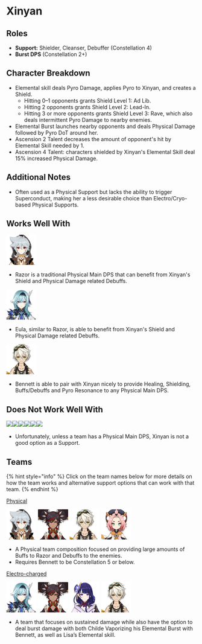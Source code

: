# Xinyan

## Roles

* **Support:** Shielder, Cleanser, Debuffer \(Constellation 4\)
* **Burst DPS** \(Constellation 2+\)

## Character Breakdown

* Elemental skill deals Pyro Damage, applies Pyro to Xinyan, and creates a Shield. 
  * Hitting 0–1 opponents grants Shield Level 1: Ad Lib.
  * Hitting 2 opponents grants Shield Level 2: Lead-In.
  * Hitting 3 or more opponents grants Shield Level 3: Rave, which also deals intermittent Pyro Damage to nearby enemies.
* Elemental Burst launches nearby opponents and deals Physical Damage followed by Pyro DoT around her. 
* Ascension 2 Talent decreases the amount of opponent's hit by Elemental Skill needed by 1.
* Ascension 4 Talent: characters shielded by Xinyan's Elemental Skill deal 15% increased Physical Damage.

## Additional Notes

* Often used as a Physical Support but lacks the ability to trigger Superconduct, making her a less desirable choice than Electro/Cryo-based Physical Supports.

## Works Well With

![](../../.gitbook/assets/ui_avataricon_razor.png) 

* Razor is a traditional Physical Main DPS that can benefit from Xinyan's Shield and Physical Damage related Debuffs. 

![](../../.gitbook/assets/ui_avataricon_eula.png) 

* Eula, similar to Razor, is able to benefit from Xinyan's Shield and Physical Damage related Debuffs.

 ![](../../.gitbook/assets/ui_avataricon_bennett.png)

* Bennett is able to pair with Xinyan nicely to provide Healing, Shielding, Buffs/Debuffs and Pyro Resonance to any Physical Main DPS. 

## Does Not Work Well With

![](https://lh3.googleusercontent.com/vwzPL8yGc83AZqQ8T1QaLbBvP-HPYz1FmilKn_w5ZPl3p1wpR1FBLoGiuTA8-Rdtx_ziJVOv_0MO6TWXEwi6ulu1ZIo-4veqdrerHCriFqNMjD01SJ9gEJ874a3pHg-qUALBGYpx)![](https://lh4.googleusercontent.com/sPakhjVZmg5UeD0V-lvj-EAwFosglPy6yP-pJ0lDoBGn_RtOMJX56jeaNVDE1caufeOxyuN758ThERLQ9iO4bUfp2gmVoIRzObeSvoqH9uj9kBjXhxb3EHxSGsgAJlfDL6XHgv8-)![](https://lh5.googleusercontent.com/lqDD-ea3EXQPqh6ZJ2Y7HRZWYXeb_2U3afjBFpIqKJMcIRIvTzR7JmdGV3YIFJ4dgl8mxDOg61IuiPWGc2ojCUlb3aCM1a-FuIAWwK8Zkn18huEww_w15-mfScYcP-UzRmzO8yoN)![](https://lh6.googleusercontent.com/0cjJgRJLQTovPXO6Bwvp6VeyF2doSMszFw1OCMe-oWDxRZ9208gUOsQnSzbXsPfh-fzVdTkxLN03T2OdlQ7QeS_54kW3otujyjQR7u5DzZbENwAKoR6HD8W754LElmMkF6toNILi)![](https://lh3.googleusercontent.com/UJMCX4egpKRf4Cvj2Ztr3KyU1BSvttFPxLhH5_GnFAuUo1NHbuMbsQFeTcaMVkNin9-sIll6KX0t_6TfWbn3VH9zh1TOSp3Adjr5GfjN224Eegg-Xb5P3UlpeY0QXMgP12VpaZhe)![](https://lh3.googleusercontent.com/uHmg7086b0LgRjS9JM-IjxyCEgpLHu63COZNHEzvRXOndCDg-OEZQP-Fn0Rl8eisGfdn1ceIe4ZQr0iTI-kjsaZUwHhBxpdB-E3-u7xeh3sFS6HSN0J1MtoR4vYKx8SNWstT88l-)

* Unfortunately, unless a team has a Physical Main DPS, Xinyan is not a good option as a Support. 

## Teams

{% hint style="info" %}
Click on the team names below for more details on how the team works and alternative support options that can work with that team.
{% endhint %}

[Physical](../../teams/physical.md)

![](../../.gitbook/assets/ui_avataricon_razor.png) ![](../../.gitbook/assets/ui_avataricon_xinyan.png) ![](../../.gitbook/assets/ui_avataricon_bennett.png) ![](../../.gitbook/assets/ui_avataricon_diona.png)

* A Physical team composition focused on providing large amounts of Buffs to Razor and Debuffs to the enemies. 
* Requires Bennett to be Constellation 5 or below.

[Electro-charged ](../../teams/electro-charged.md)

![](../../.gitbook/assets/ui_avataricon_eula.png) ![](../../.gitbook/assets/ui_avataricon_xinyan.png) ![](../../.gitbook/assets/ui_avataricon_shougun.png) ![](../../.gitbook/assets/ui_avataricon_bennett.png) 

* A team that focuses on sustained damage while also have the option to deal burst damage with both Childe Vaporizing his Elemental Burst with Bennett, as well as Lisa’s Elemental skill.

